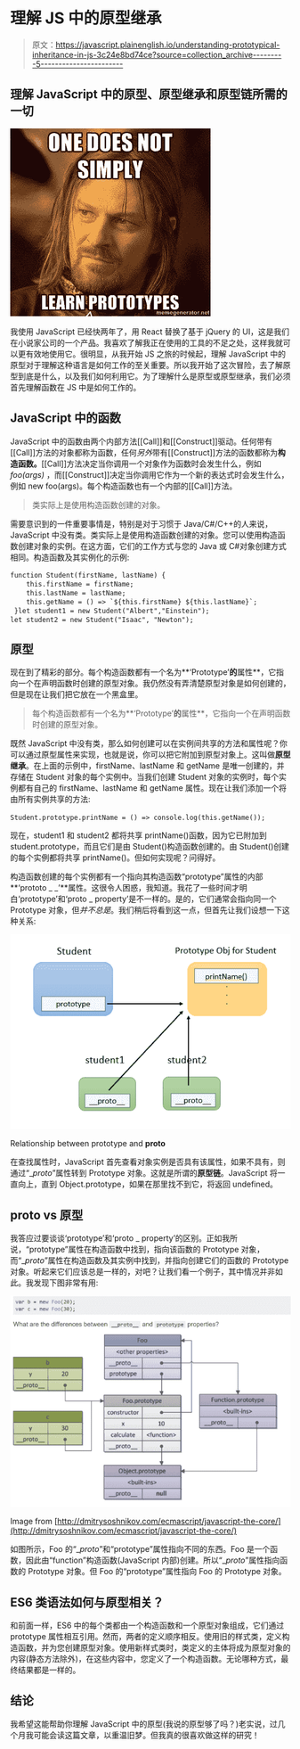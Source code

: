 # 理解 JS 中的原型继承

> 原文：<https://javascript.plainenglish.io/understanding-prototypical-inheritance-in-js-3c24e8bd74ce?source=collection_archive---------5----------------------->

## 理解 JavaScript 中的原型、原型继承和原型链所需的一切

![](img/6ee6558e22eca0d51fccd0e0c9ca8cb4.png)

我使用 JavaScript 已经快两年了，用 React 替换了基于 jQuery 的 UI，这是我们在小说家公司的一个产品。我喜欢了解我正在使用的工具的不足之处，这样我就可以更有效地使用它。很明显，从我开始 JS 之旅的时候起，理解 JavaScript 中的原型对于理解这种语言是如何工作的至关重要。所以我开始了这次冒险，去了解原型到底是什么，以及我们如何利用它。为了理解什么是原型或原型继承，我们必须首先理解函数在 JS 中是如何工作的。

## JavaScript 中的函数

JavaScript 中的函数由两个内部方法[[Call]]和[[Construct]]驱动。任何带有[[Call]]方法的对象都称为函数，任何*另外*带有[[Construct]]方法的函数都称为**构造函数。**[[Call]]方法决定当你调用一个对象作为函数时会发生什么，例如 *foo(args)* ，而[[Construct]]决定当你调用它作为一个新的表达式时会发生什么，例如 new foo(args)。每个构造函数也有一个内部的[[Call]]方法。

> 类实际上是使用构造函数创建的对象。

需要意识到的一件重要事情是，特别是对于习惯于 Java/C#/C++的人来说，JavaScript 中没有类。类实际上是使用构造函数创建的对象。您可以使用构造函数创建对象的实例。在这方面，它们的工作方式与您的 Java 或 C#对象创建方式相同。构造函数及其实例化的示例:

```
function Student(firstName, lastName) {
    this.firstName = firstName;
    this.lastName = lastName;
    this.getName = () => `${this.firstName} ${this.lastName}`;
 }let student1 = new Student("Albert","Einstein");
let student2 = new Student("Isaac", "Newton");
```

## 原型

现在到了精彩的部分。每个构造函数都有一个名为**‘Prototype’**的**属性**，它指向一个在声明函数时创建的原型对象。我仍然没有弄清楚原型对象是如何创建的，但是现在让我们把它放在一个黑盒里。

> 每个构造函数都有一个名为**‘Prototype’**的**属性**，它指向一个在声明函数时创建的原型对象。

既然 JavaScript 中没有类，那么如何创建可以在实例间共享的方法和属性呢？你可以通过原型属性来实现，也就是说，你可以把它附加到原型对象上。这叫做**原型继承**。在上面的示例中，firstName、lastName 和 getName 是唯一创建的，并存储在 Student 对象的每个实例中。当我们创建 Student 对象的实例时，每个实例都有自己的 firstName、lastName 和 getName 属性。现在让我们添加一个将由所有实例共享的方法:

`Student.prototype.printName = () => console.log(this.getName());`

现在，student1 和 student2 都将共享 printName()函数，因为它已附加到 student.prototype，而且它们是由 Student()构造函数创建的。由 Student()创建的每个实例都将共享 printName()。但如何实现呢？问得好。

构造函数创建的每个实例都有一个指向其构造函数“prototype”属性的内部**‘prototo _ _’**属性。这很令人困惑，我知道。我花了一些时间才明白‘prototype’和‘proto _ property’是不一样的。是的，它们通常会指向同一个 Prototype 对象，但*并不总是*。我们稍后将看到这一点，但首先让我们设想一下这种关系:

![](img/0c709a7df4207f69eb24db45b2f2f8c3.png)

Relationship between prototype and __proto__

在查找属性时，JavaScript 首先查看对象实例是否具有该属性，如果不具有，则通过“__proto_”属性转到 Prototype 对象。这就是所谓的**原型链**。JavaScript 将一直向上，直到 Object.prototype，如果在那里找不到它，将返回 undefined。

## __proto__ vs 原型

我答应过要谈谈‘prototype’和‘proto _ property’的区别。正如我所说，“prototype”属性在构造函数中找到，指向该函数的 Prototype 对象，而“__proto_”属性在构造函数及其实例中找到，并指向创建它们的函数的 Prototype 对象。听起来它们应该总是一样的，对吧？让我们看一个例子，其中情况并非如此。我发现下图非常有用:

![](img/47229dc2fdfcec859179fd6bef2d05f6.png)

Image from [http://dmitrysoshnikov.com/ecmascript/javascript-the-core/](http://dmitrysoshnikov.com/ecmascript/javascript-the-core/)

如图所示，Foo 的“__proto_”和“prototype”属性指向不同的东西。Foo 是一个函数，因此由“function”构造函数(JavaScript 内部)创建。所以“__proto_”属性指向函数的 Prototype 对象。但 Foo 的“prototype”属性指向 Foo 的 Prototype 对象。

## ES6 类语法如何与原型相关？

和前面一样，ES6 中的每个类都由一个构造函数和一个原型对象组成，它们通过 prototype 属性相互引用。然而，两者的定义顺序相反。使用旧的样式类，定义构造函数，并为您创建原型对象。使用新样式类时，类定义的主体将成为原型对象的内容(静态方法除外)，在这些内容中，您定义了一个构造函数。无论哪种方式，最终结果都是一样的。

## 结论

我希望这能帮助你理解 JavaScript 中的原型(我说的原型够了吗？)老实说，过几个月我可能会读这篇文章，以重温旧梦。但我真的很喜欢做这样的研究！